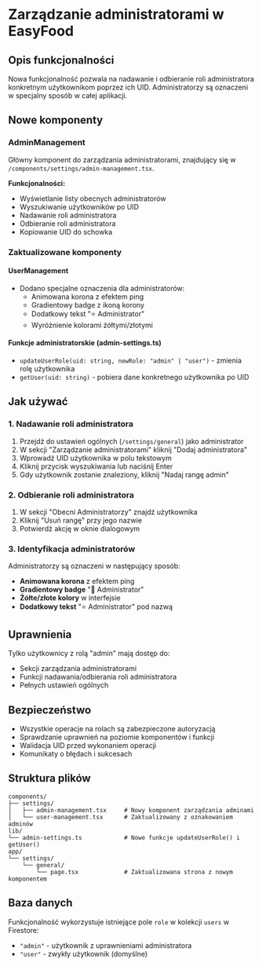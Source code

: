 # Zarządzanie administratorami w EasyFood

## Opis funkcjonalności

Nowa funkcjonalność pozwala na nadawanie i odbieranie roli administratora konkretnym użytkownikom poprzez ich UID. Administratorzy są oznaczeni w specjalny sposób w całej aplikacji.

## Nowe komponenty

### AdminManagement

Główny komponent do zarządzania administratorami, znajdujący się w `/components/settings/admin-management.tsx`.

**Funkcjonalności:**

- Wyświetlanie listy obecnych administratorów
- Wyszukiwanie użytkowników po UID
- Nadawanie roli administratora
- Odbieranie roli administratora
- Kopiowanie UID do schowka

### Zaktualizowane komponenty

#### UserManagement

- Dodano specjalne oznaczenia dla administratorów:
  - Animowana korona z efektem ping
  - Gradientowy badge z ikoną korony
  - Dodatkowy tekst "⭐ Administrator"
  - Wyróżnienie kolorami żółtymi/złotymi

#### Funkcje administratorskie (admin-settings.ts)

- `updateUserRole(uid: string, newRole: "admin" | "user")` - zmienia rolę użytkownika
- `getUser(uid: string)` - pobiera dane konkretnego użytkownika po UID

## Jak używać

### 1. Nadawanie roli administratora

1. Przejdź do ustawień ogólnych (`/settings/general`) jako administrator
2. W sekcji "Zarządzanie administratorami" kliknij "Dodaj administratora"
3. Wprowadź UID użytkownika w polu tekstowym
4. Kliknij przycisk wyszukiwania lub naciśnij Enter
5. Gdy użytkownik zostanie znaleziony, kliknij "Nadaj rangę admin"

### 2. Odbieranie roli administratora

1. W sekcji "Obecni Administratorzy" znajdź użytkownika
2. Kliknij "Usuń rangę" przy jego nazwie
3. Potwierdź akcję w oknie dialogowym

### 3. Identyfikacja administratorów

Administratorzy są oznaczeni w następujący sposób:

- **Animowana korona** z efektem ping
- **Gradientowy badge** "👑 Administrator"
- **Żółte/złote kolory** w interfejsie
- **Dodatkowy tekst** "⭐ Administrator" pod nazwą

## Uprawnienia

Tylko użytkownicy z rolą "admin" mają dostęp do:

- Sekcji zarządzania administratorami
- Funkcji nadawania/odbierania roli administratora
- Pełnych ustawień ogólnych

## Bezpieczeństwo

- Wszystkie operacje na rolach są zabezpieczone autoryzacją
- Sprawdzanie uprawnień na poziomie komponentów i funkcji
- Walidacja UID przed wykonaniem operacji
- Komunikaty o błędach i sukcesach

## Struktura plików

```
components/
├── settings/
│   ├── admin-management.tsx     # Nowy komponent zarządzania adminami
│   └── user-management.tsx      # Zaktualizowany z oznakowaniem adminów
lib/
└── admin-settings.ts            # Nowe funkcje updateUserRole() i getUser()
app/
└── settings/
    └── general/
        └── page.tsx             # Zaktualizowana strona z nowym komponentem
```

## Baza danych

Funkcjonalność wykorzystuje istniejące pole `role` w kolekcji `users` w Firestore:

- `"admin"` - użytkownik z uprawnieniami administratora
- `"user"` - zwykły użytkownik (domyślne)
